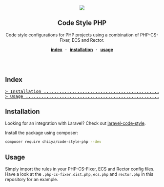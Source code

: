 <br />
<div align="center">
  <p align="center">
    <a href="https://php.net/" target="_blank"><img src="https://img.shields.io/badge/php-%3E%3D%208.1-8892BF.svg"></a>
  </p>

  <strong>
    <h2 align="center">Code Style PHP</h2>
  </strong>

  <p align="center">
    Code style configurations for PHP projects using a combination of PHP-CS-Fixer, ECS and Rector.
  </p>

  <p align="center">
    <strong>
    <a href="#index">index</a>
    &nbsp; &middot; &nbsp;
    <a href="#installation">installation</a>
    &nbsp; &middot; &nbsp;
    <a href="#usage">usage</a>
    </strong>
  </p>

  <br>
</div>
<br />

## Index

<pre>
<a href="#installation"
>> Installation ..................................................................... </a>
<a href="#usage"
>> Usage ............................................................................ </a>
</pre>

## Installation

Looking for an integration with Laravel? Check out [laravel-code-style](https://github.com/chiiya/laravel-code-style).

Install the package using composer:

```bash
composer require chiiya/code-style-php --dev
```

## Usage
Simply import the rules in your PHP-CS-Fixer, ECS and Rector config files. Have a look at the 
`.php-cs-fixer.dist.php`, `ecs.php` and `rector.php` in this repository for an example.

